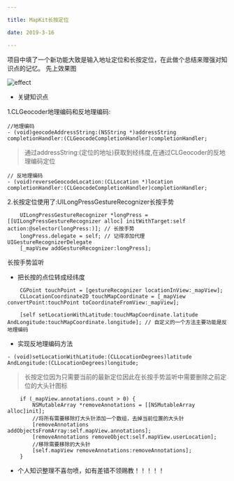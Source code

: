 ```yaml
---

title: MapKit长按定位

date: 2019-3-16

---
```


项目中填了一个新功能大致是输入地址定位和长按定位，在此做个总结来赠强对知识点的记忆。
先上效果图

![effect]()


* 关键知识点

1.CLGeocoder地理编码和反地理编码:

```
//地理编码
- (void)geocodeAddressString:(NSString *)addressString completionHandler:(CLGeocodeCompletionHandler)completionHandler;
```

> 通过addressString:(定位的地址)获取到经纬度,在通过CLGeocoder的反地理编码定位

```
// 反地理编码
- (void)reverseGeocodeLocation:(CLLocation *)location completionHandler:(CLGeocodeCompletionHandler)completionHandler;
```

2.长按定位使用了:UILongPressGestureRecognizer长按手势

```
    UILongPressGestureRecognizer *longPress = [[UILongPressGestureRecognizer alloc] initWithTarget:self action:@selector(longPress:)]; // 长按手势
    longPress.delegate = self; // 记得添加代理UIGestureRecognizerDelegate
    [_mapView addGestureRecognizer:longPress];
```

长按手势监听

* 把长按的点位转成经纬度

```
    CGPoint touchPoint = [gestureRecognizer locationInView:_mapView];
    CLLocationCoordinate2D touchMapCoordinate = [_mapView convertPoint:touchPoint toCoordinateFromView:_mapView];
    
    [self setLocationWithLatitude:touchMapCoordinate.latitude AndLongitude:touchMapCoordinate.longitude]; // 自定义的一个方法主要功能是反地理编码

```

* 实现反地理编码方法

```
- (void)setLocationWithLatitude:(CLLocationDegrees)latitude AndLongitude:(CLLocationDegrees)longitude;
```

> 长按定位因为只需要当前的最新定位因此在长按手势监听中需要删除之前定位的大头针图标

```
    if (_mapView.annotations.count > 0) {
        NSMutableArray *removeAnnotations = [[NSMutableArray alloc]init];
        //将所有需要移除打大头针添加一个数组，去掉当前位置的大头针
        [removeAnnotations addObjectsFromArray:self.mapView.annotations];
        [removeAnnotations removeObject:self.mapView.userLocation];
        //移除需要移除的大头针
        [self.mapView removeAnnotations:removeAnnotations];
    }

``` 

* 个人知识整理不喜勿喷，如有差错不领赐教！！！！！
